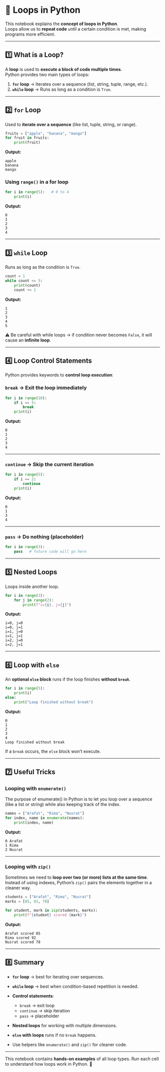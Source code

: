 # 🔄 Loops in Python

This notebook explains the **concept of loops in Python**.  
Loops allow us to **repeat code** until a certain condition is met, making programs more efficient.

---

## 1️⃣ What is a Loop?

A **loop** is used to **execute a block of code multiple times**.  
Python provides two main types of loops:

1. **`for` loop** → Iterates over a sequence (list, string, tuple, range, etc.).
2. **`while` loop** → Runs as long as a condition is `True`.

---

## 2️⃣ `for` Loop

Used to **iterate over a sequence** (like list, tuple, string, or range).

```python
fruits = ["apple", "banana", "mango"]
for fruit in fruits:
    print(fruit)
```

**Output:**

```
apple
banana
mango
```

### Using `range()` in a for loop

```python
for i in range(5):   # 0 to 4
    print(i)
```

**Output:**

```
0
1
2
3
4
```

---

## 3️⃣ `while` Loop

Runs as long as the condition is `True`.

```python
count = 1
while count <= 5:
    print(count)
    count += 1
```

**Output:**

```
1
2
3
4
5
```

⚠️ Be careful with while loops → if condition never becomes `False`, it will cause an **infinite loop**.

---

## 4️⃣ Loop Control Statements

Python provides keywords to **control loop execution**:

### `break` → Exit the loop immediately

```python
for i in range(10):
    if i == 5:
        break
    print(i)
```

**Output:**

```
0
1
2
3
4
```

---

### `continue` → Skip the current iteration

```python
for i in range(5):
    if i == 2:
        continue
    print(i)
```

**Output:**

```
0
1
3
4
```

---

### `pass` → Do nothing (placeholder)

```python
for i in range(3):
    pass   # future code will go here
```

---

## 5️⃣ Nested Loops

Loops inside another loop.

```python
for i in range(3):
    for j in range(2):
        print(f"i={i}, j={j}")
```

**Output:**

```
i=0, j=0
i=0, j=1
i=1, j=0
i=1, j=1
i=2, j=0
i=2, j=1
```

---

## 6️⃣ Loop with `else`

An **optional `else` block** runs if the loop finishes **without `break`**.

```python
for i in range(5):
    print(i)
else:
    print("Loop finished without break")
```

**Output:**

```
0
1
2
3
4
Loop finished without break
```

If a `break` occurs, the `else` block won’t execute.

---

## 7️⃣ Useful Tricks

### Looping with `enumerate()`

The purpose of enumerate() in Python is to let you loop over a sequence (like a list or string) while also keeping track of the index.

```python
names = ["Arafat", "Rima", "Nusrat"]
for index, name in enumerate(names):
    print(index, name)
```

**Output:**

```
0 Arafat
1 Rima
2 Nusrat
```

---

### Looping with `zip()`

Sometimes we need to **loop over two (or more) lists at the same time**.  
Instead of using indexes, Python’s `zip()` pairs the elements together in a cleaner way.

```python
students = ["Arafat", "Rima", "Nusrat"]
marks = [85, 92, 78]

for student, mark in zip(students, marks):
    print(f"{student} scored {mark}")
```

**Output:**

```
Arafat scored 85
Rima scored 92
Nusrat scored 78
```

---

## 8️⃣ Summary

- **`for` loop** → best for iterating over sequences.
- **`while` loop** → best when condition-based repetition is needed.
- **Control statements**:

  - `break` → exit loop
  - `continue` → skip iteration
  - `pass` → placeholder

- **Nested loops** for working with multiple dimensions.
- **`else` with loops** runs if no `break` happens.
- Use helpers like `enumerate()` and `zip()` for cleaner code.

---

This notebook contains **hands-on examples** of all loop types.
Run each cell to understand how loops work in Python. 🚀
